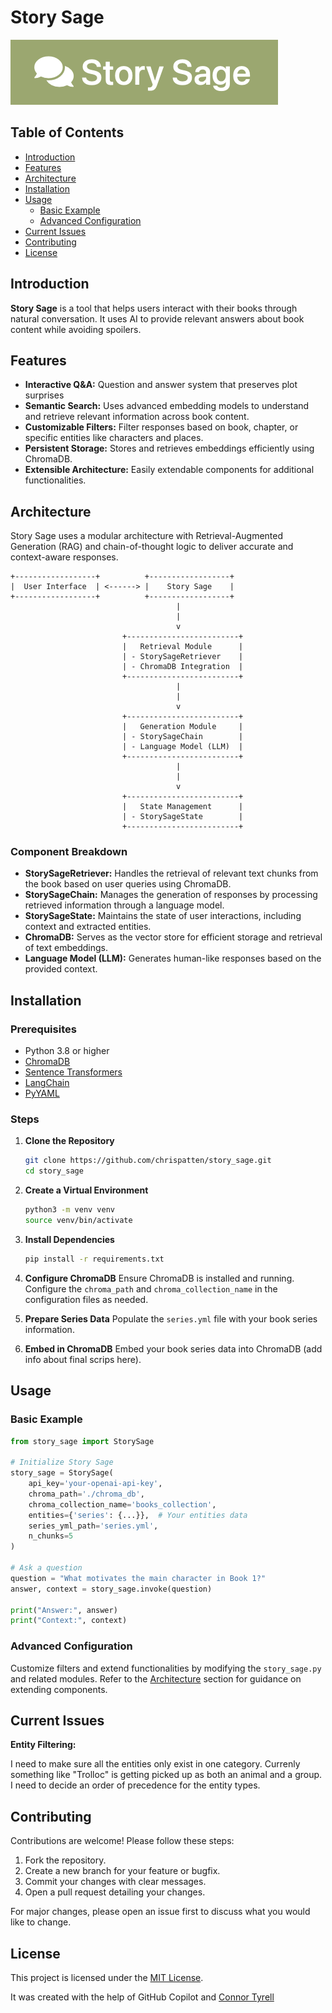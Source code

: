 # Story Sage

![Story Sage Logo](story_sage.png)

## Table of Contents
- [Introduction](#introduction)
- [Features](#features)
- [Architecture](#architecture)
- [Installation](#installation)
- [Usage](#usage)
  - [Basic Example](#basic-example)
  - [Advanced Configuration](#advanced-configuration)
- [Current Issues](#current-issues)
- [Contributing](#contributing)
- [License](#license)

## Introduction

**Story Sage** is a tool that helps users interact with their books through natural conversation. It uses AI to provide relevant answers about book content while avoiding spoilers.

## Features

- **Interactive Q&A:** Question and answer system that preserves plot surprises
- **Semantic Search:** Uses advanced embedding models to understand and retrieve relevant information across book content.
- **Customizable Filters:** Filter responses based on book, chapter, or specific entities like characters and places.
- **Persistent Storage:** Stores and retrieves embeddings efficiently using ChromaDB.
- **Extensible Architecture:** Easily extendable components for additional functionalities.

## Architecture

Story Sage uses a modular architecture with Retrieval-Augmented Generation (RAG) and chain-of-thought logic to deliver accurate and context-aware responses.

```
+------------------+          +------------------+
|  User Interface  | <------> |    Story Sage    |
+------------------+          +------------------+
                                     |
                                     |
                                     v
                         +-------------------------+
                         |   Retrieval Module      |
                         | - StorySageRetriever    |
                         | - ChromaDB Integration  |
                         +-------------------------+
                                     |
                                     |
                                     v
                         +-------------------------+
                         |   Generation Module     |
                         | - StorySageChain        |
                         | - Language Model (LLM)  |
                         +-------------------------+
                                     |
                                     |
                                     v
                         +-------------------------+
                         |   State Management      |
                         | - StorySageState        |
                         +-------------------------+
```

### Component Breakdown

- **StorySageRetriever:** Handles the retrieval of relevant text chunks from the book based on user queries using ChromaDB.
- **StorySageChain:** Manages the generation of responses by processing retrieved information through a language model.
- **StorySageState:** Maintains the state of user interactions, including context and extracted entities.
- **ChromaDB:** Serves as the vector store for efficient storage and retrieval of text embeddings.
- **Language Model (LLM):** Generates human-like responses based on the provided context.

## Installation

### Prerequisites

- Python 3.8 or higher
- [ChromaDB](https://www.chromadb.com/docs/)
- [Sentence Transformers](https://www.sbert.net/)
- [LangChain](https://langchain.com/)
- [PyYAML](https://pyyaml.org/)

### Steps

1. **Clone the Repository**
   ```bash
   git clone https://github.com/chrispatten/story_sage.git
   cd story_sage
   ```

2. **Create a Virtual Environment**
   ```bash
   python3 -m venv venv
   source venv/bin/activate
   ```

3. **Install Dependencies**
   ```bash
   pip install -r requirements.txt
   ```

4. **Configure ChromaDB**
   Ensure ChromaDB is installed and running. Configure the `chroma_path` and `chroma_collection_name` in the configuration files as needed.

5. **Prepare Series Data**
   Populate the `series.yml` file with your book series information.

6. **Embed in ChromaDB**
   Embed your book series data into ChromaDB (add info about final scrips here).

## Usage

### Basic Example

```python
from story_sage import StorySage

# Initialize Story Sage
story_sage = StorySage(
    api_key='your-openai-api-key',
    chroma_path='./chroma_db',
    chroma_collection_name='books_collection',
    entities={'series': {...}},  # Your entities data
    series_yml_path='series.yml',
    n_chunks=5
)

# Ask a question
question = "What motivates the main character in Book 1?"
answer, context = story_sage.invoke(question)

print("Answer:", answer)
print("Context:", context)
```

### Advanced Configuration

Customize filters and extend functionalities by modifying the `story_sage.py` and related modules. Refer to the [Architecture](#architecture) section for guidance on extending components.

## Current Issues

**Entity Filtering:** 

I need to make sure all the entities only exist in one category. 
Currenly something like "Trolloc" is getting picked up as both an animal and a group.
I need to decide an order of precedence for the entity types.

## Contributing

Contributions are welcome! Please follow these steps:

1. Fork the repository.
2. Create a new branch for your feature or bugfix.
3. Commit your changes with clear messages.
4. Open a pull request detailing your changes.

For major changes, please open an issue first to discuss what you would like to change.

## License

This project is licensed under the [MIT License](LICENSE.md).

It was created with the help of GitHub Copilot and [Connor Tyrell](https://github.com/angusmccloud/story-sage)